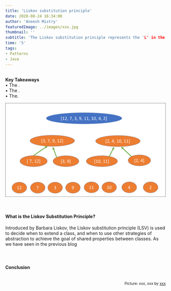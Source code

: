 ```yaml
---
title: 'Liskov substitution principle'
date: 2020-08-24 16:34:00
author: 'Aneesh Mistry'
featuredImage: ../images/xxx.jpg
thumbnail: ''
subtitle: 'The Liskov substitution principle represents the 'L' in the 5 mnemonic acronym 'SOLID' for design principles. {enter brief desc}'
time: '5'
tags:
- Patterns
- Java
---
```

<br>
<strong>Key Takeaways</strong><br>
&#8226; The .<br>
&#8226; The .<br>
&#8226; The.<br>

![Merge sort step 2](../../src/images/011MergeSort2.png)


<br>
<h4>What is the Liskov Substitution Principle?</h4>
<p>
Introduced by Barbara Liskov, the Liskov substitution principle (LSV) is used to decide when to extend a class, and when to use other strategies of abstraction to achieve the goal of shared properties between classes. As we have seen in the previous blog
<p>

</p>
</p>

<h4></h4>
<p>


</p>

<br>
<h4>Conclusion</h4>
<p>


</p>

<br>
<small style="float: right;" >Picture: xxx, xxx by <a target="_blank" href="https://unsplash.com/@xxx">xxx</small></a><br>